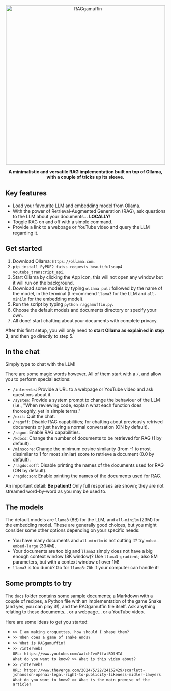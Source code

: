 <div align="center">
<img src="https://github.com/RGonzLin/RAGgamuffin/assets/65770155/efb9d019-6971-4f88-8547-6463e8e5f8fe" alt="RAGgamuffin" width="500">

  **A minimalistic and versatile RAG implementation built on top of Ollama, with a couple of tricks up its sleeve.**

</div>

## Key features
* Load your favourite LLM and embedding model from Ollama.
* With the power of Retrieval-Augmented Generation (RAG), ask questions to the LLM about your documents... **LOCALLY!**
* Toggle RAG on and off with a simple command.
* Provide a link to a webpage or YouTube video and query the LLM regarding it.

## Get started 
1. Download Ollama: `https://ollama.com`.
2. `pip install PyPDF2 faiss requests beautifulsoup4 youtube_transcript_api`.
3. Start Ollama by clicking the App icon, this will not open any window but it will run on the background.
4. Download some models by typing `ollama pull` followed by the name of the model, in the terminal (I recommend `llama3` for the LLM and `all-minilm` for the embedding model).
5. Run the script by typing `python raggamuffin.py`.
6. Choose the default models and documents directory or specify your own.
7. All done! start chatting about your documents with complete privacy.

After this first setup, you will only need to **start Ollama as explained in step 3**, and then go directly to step 5.  


## In the chat
Simply type to chat with the LLM!  

There are some magic words however. All of them start with a `/`, and allow you to perform special actions:
* `/interwebs`: Provide a URL to a webpage or YouTube video and ask questions about it. 
* `/system`: Provide a system prompt to change the behaviour of the LLM (i.e., "When reviewing code, explain what each function does thoroughly, yet in simple terms."
* `/exit`: Quit the chat.
* `/ragoff`: Disable RAG capabilities; for chatting about previously retrived documents or just having a normal conversation (ON by default).
* `/ragon`: Enable RAG capabilities.
* `/kdocs`: Change the number of documents to be retrieved for RAG (1 by default).
* `/minscore`: Change the minimum cosine similarity (from -1 to most dissimilar to 1 for most similar) score to retrieve a document (0.0 by default).
* `/ragdocsoff`: Disable printing the names of the documents used for RAG (ON by default).
* `/ragdocson`: Enable printing the names of the documents used for RAG.

An important detail: **Be patient!** Only full responses are shown; they are not streamed word-by-word as you may be used to.

## The models
The default models are `llama3` (8B) for the LLM, and `all-minilm` (23M) for the embedding model. These are generally good choices, but you might consider some other options depending on your specific needs:
* You have many documents and `all-minilm` is not cutting it? try `mxbai-embed-large` (334M).
* Your documents are too big and `llama3` simply does not have a big enough context window (8K window)? Use `llama3-gradient`; also 8M parameters, but with a context window of over 1M!
* `llama3` is too dumb? Go for `llama3:70b` if your computer can handle it!

## Some prompts to try
The `docs` folder contains some sample documents; a Markdown with a couple of recipes, a Python file with an implementation of the game Snake (and yes, you can play it!), and the RAGgamuffin file itself. Ask anything relating to these documents... or a webpage... or a YouTube video.   

Here are some ideas to get you started:

* `>> I am making croquettes, how should I shape them?`
* `>> When does a game of snake ends?`
* `>> What is RAGgamuffin?`
* `>> /interwebs`  
 `URL: https://www.youtube.com/watch?v=PtfatBOlHIA`  
 `What do you want to know? >> What is this video about?`
* `>> /interwebs`  
 `URL: https://www.theverge.com/2024/5/22/24162429/scarlett-johansson-openai-legal-right-to-publicity-likeness-midler-lawyers`  
 `What do you want to know? >> What is the main premise of the article?`

